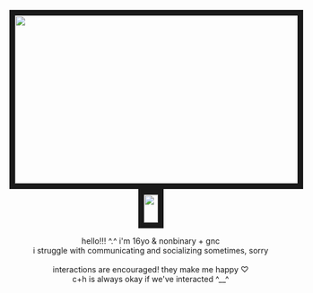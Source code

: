 <p align="center">
<img src="https://files.catbox.moe/epmz6i.png" width="700" height="300" border="10"/>
<br>
<img src="https://files.catbox.moe/tmwf0p.gif" width="25" height="50" border="10"/>     
</p>
<p align="center">  
hello!!! ^.^ i'm 16yo & nonbinary + gnc
<br>
i struggle with communicating and socializing sometimes, sorry 
<br>
<br>
interactions are encouraged! they make me happy ♡
<br>
c+h is always okay if we've interacted ^__^
<br>
<br>   
</p>
